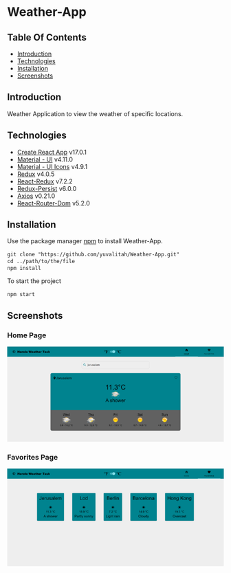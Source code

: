 # Weather-App

## Table Of Contents
  - [Introduction](#introduction)
  - [Technologies](#technologies)
  - [Installation](#installation)
  - [Screenshots](#screenshots)

## Introduction

Weather Application to view the weather of specific locations. 

## Technologies

* [Create React App](https://github.com/facebook/create-react-app) v17.0.1
* [Material - UI](https://github.com/mui-org/material-ui) v4.11.0
* [Material - UI Icons](https://github.com/mui-org/material-ui) v4.9.1
* [Redux](https://github.com/reduxjs/redux) v4.0.5
* [React-Redux](https://github.com/reduxjs/react-redux) v7.2.2
* [Redux-Persist](https://github.com/rt2zz/redux-persist) v6.0.0
* [Axios](https://github.com/axios/axios) v0.21.0
* [React-Router-Dom](https://github.com/ReactTraining/react-router) v5.2.0

## Installation

Use the package manager [npm](https://www.npmjs.com/) to install Weather-App.

```npm
git clone "https://github.com/yuvalitah/Weather-App.git"
cd ../path/to/the/file
npm install
```
To start the project
```npm
npm start
```

## Screenshots

### Home Page
![Home page screenshot](./Screenshots/Home-Page.png)

### Favorites Page
![Favorites page screenshot](./Screenshots/Favorites-Page.png)

